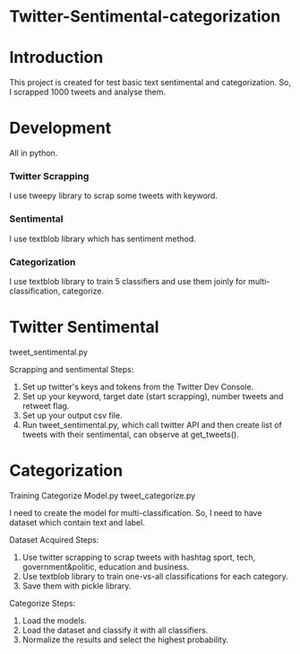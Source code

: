 # Twitter-Sentimental-categorization

# Introduction
  This project is created for test basic text sentimental and categorization. So, I scrapped 1000 tweets and analyse them.

# Development
  All in python.

### Twitter Scrapping
I use tweepy library to scrap some tweets with keyword.

### Sentimental
I use textblob library which has sentiment method.

### Categorization
I use textblob library to train 5 classifiers and use them joinly for multi-classification, categorize.



# Twitter Sentimental
  tweet_sentimental.py
  
  Scrapping and sentimental Steps: 
  1. Set up twitter's keys and tokens from the Twitter Dev Console.
  2. Set up your keyword, target date (start scrapping), number tweets and retweet flag.
  3. Set up your output csv file.
  4. Run tweet_sentimental.py, which call twitter API and then create list of tweets with their sentimental, can observe at get_tweets().
  
# Categorization
  Training Categorize Model.py
  tweet_categorize.py
  
  I need to create the model for multi-classification. So, I need to have dataset which contain text and label.
  
  Dataset Acquired Steps:
  1. Use twitter scrapping to scrap tweets with hashtag sport, tech, government&politic, education and business.
  2. Use textblob library to train one-vs-all classifications for each category.
  3. Save them with pickle library.
  
  Categorize Steps:
  1. Load the models.
  2. Load the dataset and classify it with all classifiers.
  3. Normalize the results and select the highest probability.


